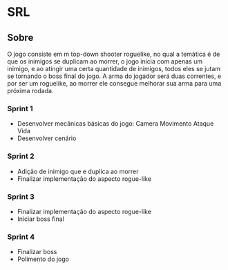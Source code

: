 # SRL

## Sobre

O jogo consiste em m top-down shooter roguelike, no qual a temática é de que os inimigos se duplicam ao morrer, o jogo inicia com apenas um inimigo, e ao atingir uma certa
quantidade de inimigos, todos eles se jutam se tornando o boss final do jogo. A arma do jogador será duas correntes, e por ser um roguelike, ao morrer ele consegue melhorar
sua arma para uma próxima rodada.

### Sprint 1

- Desenvolver mecânicas básicas do jogo:
  Camera
  Movimento
  Ataque
  Vida
- Desenvolver cenário

### Sprint 2

- Adição de inimigo que e duplica ao morrer
- Finalizar implementação do aspecto rogue-like

### Sprint 3

- Finalizar implementação do aspecto rogue-like
- Iniciar boss final

### Sprint 4

- Finalizar boss
- Polimento do jogo

